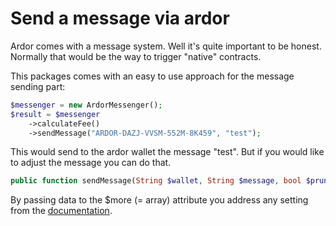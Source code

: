 # Send a message via ardor
Ardor comes with a message system. Well it's quite important to be honest. Normally that would be the way to trigger "native" contracts.

This packages comes with an easy to use approach for the message sending part:

```php
$messenger = new ArdorMessenger();        
$result = $messenger
    ->calculateFee()
    ->sendMessage("ARDOR-DAZJ-VVSM-552M-8K459", "test");
```

This would send to the ardor wallet the message "test".
But if you would like to adjust the message you can do that.

```php
public function sendMessage(String $wallet, String $message, bool $prunable = true, array $more = [])
```
By passing data to the $more (= array) attribute you address any setting from the [documentation](https://ardordocs.jelurida.com/Messages#Send_Message).